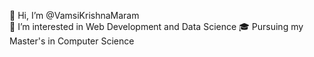 👋 Hi, I’m @VamsiKrishnaMaram  
👀 I’m interested in Web Development and Data Science
🎓 Pursuing my Master's in Computer Science  
